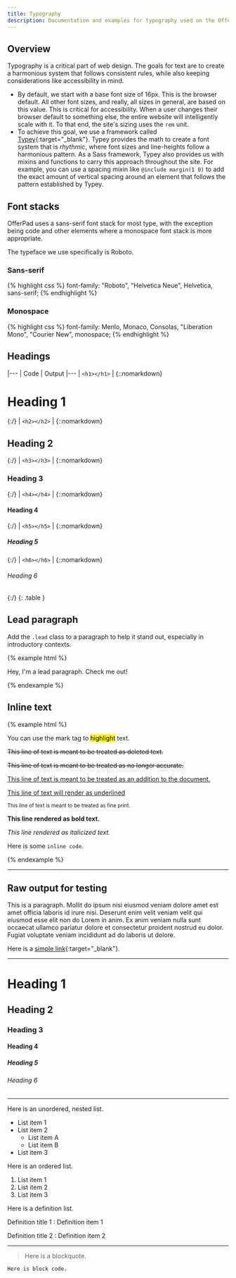 ```yaml
---
title: Typography
description: Documentation and examples for typography used on the OfferPad website.
---
```


## Overview

Typography is a critical part of web design. The goals for text are to create a harmonious system that follows consistent rules, while also keeping considerations like accessibility in mind.

- By default, we start with a base font size of 16px. This is the browser default. All other font sizes, and really, all sizes in general, are based on this value. This is critical for accessibility. When a user changes their browser default to something else, the entire website will intelligently scale with it. To that end, the site's sizing uses the `rem` unit.
- To achieve this goal, we use a framework called [Typey](https://github.com/jptaranto/typey){:target="_blank"}. Typey provides the math to create a font system that is _rhythmic_, where font sizes and line-heights follow a harmonious pattern. As a Sass framework, Typey also provides us with mixins and functions to carry this approach throughout the site. For example, you can use a spacing mixin like `@include margin(1 0)` to add the exact amount of vertical spacing around an element that follows the pattern established by Typey.

## Font stacks

OfferPad uses a sans-serif font stack for most type, with the exception being code and other elements where a monospace font stack is more appropriate.

The typeface we use specifically is Roboto.

### Sans-serif

{% highlight css %}
font-family: "Roboto", "Helvetica Neue", Helvetica, sans-serif;
{% endhighlight %}

### Monospace

{% highlight css %}
font-family: Menlo, Monaco, Consolas, "Liberation Mono", "Courier New", monospace;
{% endhighlight %}

## Headings

|---
| Code | Output
|---
| `<h1></h1>` | {::nomarkdown}<h1>Heading 1</h1>{:/}
| `<h2></h2>` | {::nomarkdown}<h2>Heading 2</h2>{:/}
| `<h3></h3>` | {::nomarkdown}<h3>Heading 3</h3>{:/}
| `<h4></h4>` | {::nomarkdown}<h4>Heading 4</h4>{:/}
| `<h5></h5>` | {::nomarkdown}<h5>Heading 5</h5>{:/}
| `<h6></h6>` | {::nomarkdown}<h6>Heading 6</h6>{:/}
{: .table }

## Lead paragraph

Add the `.lead` class to a paragraph to help it stand out, especially in introductory contexts.

{% example html %}
<p class="lead">Hey, I'm a lead paragraph. Check me out!</p>
{% endexample %}

## Inline text

{% example html %}
<p>You can use the mark tag to <mark>highlight</mark> text.</p>
<p><del>This line of text is meant to be treated as deleted text.</del></p>
<p><s>This line of text is meant to be treated as no longer accurate.</s></p>
<p><ins>This line of text is meant to be treated as an addition to the document.</ins></p>
<p><u>This line of text will render as underlined</u></p>
<p><small>This line of text is meant to be treated as fine print.</small></p>
<p><strong>This line rendered as bold text.</strong></p>
<p><em>This line rendered as italicized text.</em></p>
<p>Here is some <code>inline code</code>.</p>
{% endexample %}

---

## Raw output for testing

This is a paragraph. Mollit do ipsum nisi eiusmod veniam dolore amet est amet officia laboris id irure nisi. Deserunt enim velit veniam velit qui eiusmod esse elit non do Lorem in anim. Ex anim veniam nulla sunt occaecat ullamco pariatur dolore et consectetur proident nostrud eu dolor. Fugiat voluptate veniam incididunt ad do laboris ut dolore.



Here is a [simple link](https://www.offerpad.com/){:target="_blank"}.

---

# Heading 1
## Heading 2
### Heading 3
#### Heading 4
##### Heading 5
###### Heading 6

---

Here is an unordered, nested list.
- List item 1
- List item 2
    - List item A
    - List item B
- List item 3

Here is an ordered list.
1. List item 1
2. List item 2
3. List item 3

Here is a definition list.

Definition title 1
: Definition item 1

Definition title 2
: Definition item 2

---

> Here is a blockquote.


```
Here is block code.
```
